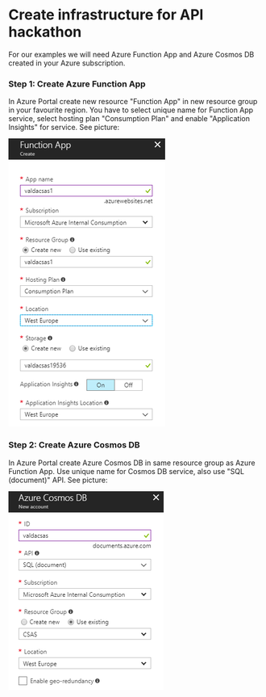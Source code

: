 # Create infrastructure for API hackathon

For our examples we will need Azure Function App and Azure Cosmos DB created in your Azure subscription.

### Step 1: Create Azure Function App
In Azure Portal create new resource "Function App" in new resource group in your favourite region. You have to select unique name for Function App service, select hosting plan "Consumption Plan" and enable "Application Insights" for service. See picture:

![img0.png](img/img1.png "")

### Step 2: Create Azure Cosmos DB
In Azure Portal create Azure Cosmos DB in same resource group as Azure Function App. Use unique name for Cosmos DB service, also use "SQL (document)" API. See picture:

![img0.png](img/img2.png "")

